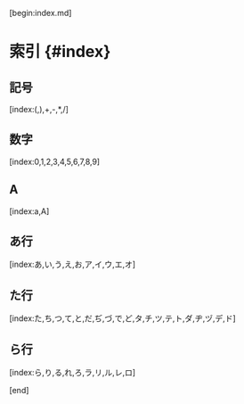 [begin:index.md]

# 索引 {#index}

## 記号

[index:(,),+,-,*,/]

## 数字

[index:0,1,2,3,4,5,6,7,8,9]

## A

[index:a,A]

## あ行

[index:あ,い,う,え,お,ア,イ,ウ,エ,オ]

## た行

[index:た,ち,つ,て,と,だ,ぢ,づ,で,ど,タ,チ,ツ,テ,ト,ダ,ヂ,ヅ,デ,ド]

## ら行

[index:ら,り,る,れ,ろ,ラ,リ,ル,レ,ロ]

[end]